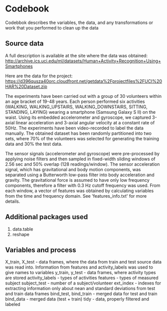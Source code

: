 # Codebook

 Codebbok describes the variables, the data, and any transformations or work that you performed to clean up the data
 
## Source data

A full description is available at the site where the data was obtained: 
http://archive.ics.uci.edu/ml/datasets/Human+Activity+Recognition+Using+Smartphones 

Here are the data for the project: 
https://d396qusza40orc.cloudfront.net/getdata%2Fprojectfiles%2FUCI%20HAR%20Dataset.zip

The experiments have been carried out with a group of 30 volunteers within an age bracket of 19-48 years. Each person performed six activities (WALKING, WALKING_UPSTAIRS, WALKING_DOWNSTAIRS, SITTING, STANDING, LAYING) wearing a smartphone (Samsung Galaxy S II) on the waist. Using its embedded accelerometer and gyroscope, we captured 3-axial linear acceleration and 3-axial angular velocity at a constant rate of 50Hz. The experiments have been video-recorded to label the data manually. The obtained dataset has been randomly partitioned into two sets, where 70% of the volunteers was selected for generating the training data and 30% the test data. 

The sensor signals (accelerometer and gyroscope) were pre-processed by applying noise filters and then sampled in fixed-width sliding windows of 2.56 sec and 50% overlap (128 readings/window). The sensor acceleration signal, which has gravitational and body motion components, was separated using a Butterworth low-pass filter into body acceleration and gravity. The gravitational force is assumed to have only low frequency components, therefore a filter with 0.3 Hz cutoff frequency was used. From each window, a vector of features was obtained by calculating variables from the time and frequency domain. See 'features_info.txt' for more details. 

## Additional packages used
1. data.table
2. reshape

## Variables and process
X_train, X_test - data frames, where the data from train and test source data was read into. Information from features and activity_labels was used to give names to variables
y_train, y_test - data frames, where activity types are stored
activity_labels - types of activities
features - types of measured subject
subject_test - number of a subject/volunteer
ext_index - indexes for extracting information only about nean and standard deviations from test and train data frames
bind_test, bind_train - merged data for test and train
bind_data - merged data (test + train)
tidy - data, properly filtered and labeled
